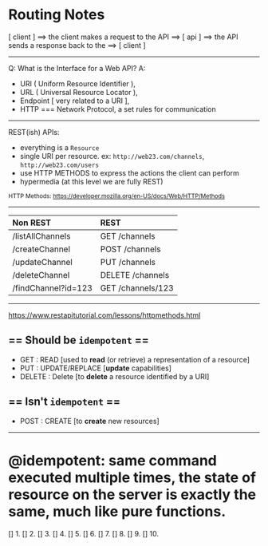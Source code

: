 # Routing Notes

[ client ] ==> the client makes a request to the API ==> [ api ] ==> the API sends a response back to the ==> [ client ]

--------------------------------------------------------------------------------------------------------------------------------

Q: What is the Interface for a Web API? 
A: 
- URI ( Uniform Resource Identifier ),
- URL ( Universal Resource Locator ),
- Endpoint [ very related to a URI ],
- HTTP === Network Protocol, a set rules for communication
--------------------------------------------------------------------------------------------------------------------------------
REST(ish) APIs:
- everything is a `Resource`
- single URI per resource. ex: `http://web23.com/channels`, `http://web23.com/users`
- use HTTP METHODS to express the actions the client can perform
- hypermedia (at this level we are fully REST)

<sub>HTTP Methods: https://developer.mozilla.org/en-US/docs/Web/HTTP/Methods</sub>

--------------------------------------------------------------------------------------------------------------------------------
|Non REST|REST|
|:--|:--|
|/listAllChannels|GET /channels|
|/createChannel|POST /channels|
|/updateChannel|PUT /channels|
|/deleteChannel|DELETE /channels|
|/findChannel?id=123|GET /channels/123|
--------------------------------------------------------------------------------------------------------------------------------
https://www.restapitutorial.com/lessons/httpmethods.html
## == Should be `idempotent` ==
 - GET : READ [used to **read** (or retrieve) a representation of a resource]
 - PUT : UPDATE/REPLACE [**update** capabilities]
 - DELETE : Delete [to **delete** a resource identified by a URI]

## == Isn't `idempotent` ==
 - POST : CREATE [to **create** new resources]
--------------------------------------------------------------------------------------------------------------------------------
@idempotent: same command executed multiple times, the state of resource on the server is exactly
the same, much like pure functions.
================================================================================================================================
[] 1. 
[] 2. 
[] 3. 
[] 4. 
[] 5. 
[] 6. 
[] 7. 
[] 8. 
[] 9. 
[] 10. 